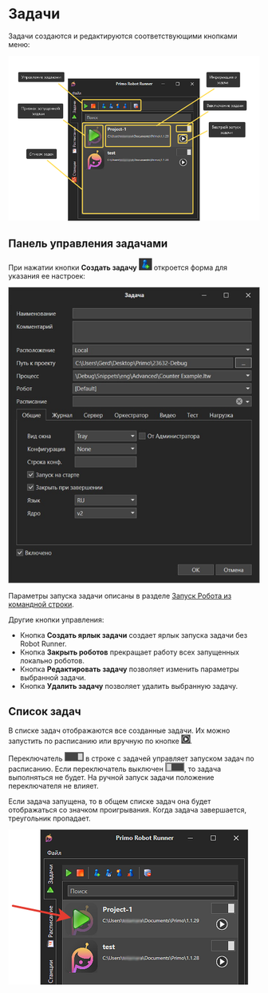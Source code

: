 # Задачи

Задачи создаются и редактируются соответствующими кнопками меню:

![](<../../.gitbook/assets/runner-tasks-2.png>)

## Панель управления задачами

При нажатии кнопки **Создать задачу** ![](<../../.gitbook/assets/Раннер. Создать задачу.png>) откроется форма для указания ее настроек:

![](<../../.gitbook/assets1/settings_robot_runner.png>)

Параметры запуска задачи описаны в разделе [Запуск Робота из командной строки](https://docs.primo-rpa.ru/primo-rpa/primo-rpa-robot/installation/launch-command).

Другие кнопки управления:
* Кнопка **Создать ярлык задачи** создает ярлык запуска задачи без Robot Runner.
* Кнопка **Закрыть роботов** прекращает работу всех запущенных локально роботов.
* Кнопка **Редактировать задачу** позволяет изменить параметры выбранной задачи.
* Кнопка **Удалить задачу** позволяет удалить выбранную задачу.

## Список задач

В списке задач отображаются все созданные задачи. Их можно запустить по расписанию или вручную по кнопке ![](<../../.gitbook/assets/play-task-2.png>).

Переключатель ![](<../../.gitbook/assets/launch-task.png>) в строке с задачей управляет запуском задач по расписанию. Если переключатель выключен ![](<../../.gitbook/assets/turn-off-task-2.png>), то задача выполняться не будет. На ручной запуск задачи положение переключателя не влияет.

Если задача запущена, то в общем списке задач она будет отображаться со значком проигрывания. Когда задача завершается, треугольник пропадает. 

![](<../../.gitbook/assets/runner-tasks-list.png>)
